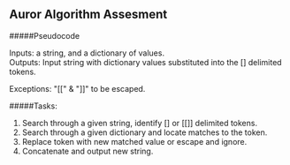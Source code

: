 ## Auror Algorithm Assesment


#####Pseudocode

Inputs: a string, and a dictionary of values.  
Outputs: Input string with dictionary values substituted into the [] delimited tokens.

Exceptions: "[[" & "]]" to be escaped.

#####Tasks:
1. Search through a given string, identify [] or [[]] delimited tokens.
2. Search through a given dictionary and locate matches to the token.
3. Replace token with new matched value or escape and ignore.
4. Concatenate and output new string.